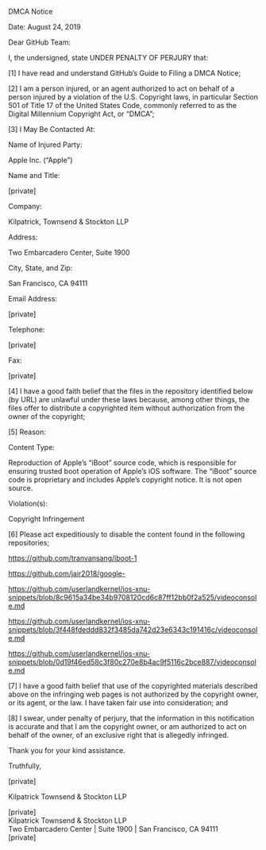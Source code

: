 DMCA Notice

 

Date: August 24, 2019

 

Dear GitHub Team:

 

I, the undersigned, state UNDER PENALTY OF PERJURY that:

 

[1]        I have read and understand GitHub’s Guide to Filing a DMCA Notice;

 

[2]        I am a person injured, or an agent authorized to act on behalf of a person injured by a violation of the U.S. Copyright laws, in particular Section 501 of Title 17 of the United States Code, commonly referred to as the Digital Millennium Copyright Act, or “DMCA”;

 

[3]        I May Be Contacted At:

 

Name of Injured Party:

Apple Inc. (“Apple”)

Name and Title:

[private]

Company:

Kilpatrick, Townsend & Stockton LLP

Address:

Two Embarcadero Center, Suite 1900

City, State, and Zip:

San Francisco, CA 94111

Email Address:

[private]

Telephone:

[private]

Fax:

[private]

 

[4]        I have a good faith belief that the files in the repository identified below (by URL) are unlawful under these laws because, among other things, the files offer to distribute a copyrighted item without authorization from the owner of the copyright;

 

[5]        Reason:

 

Content Type:

Reproduction of Apple’s “iBoot” source code, which is responsible for ensuring trusted boot operation of Apple’s iOS software. The “iBoot” source code is proprietary and includes Apple’s copyright notice. It is not open source.

Violation(s):

Copyright Infringement

 

[6]        Please act expeditiously to disable the content found in the following repositories;

 

https://github.com/tranvansang/iboot-1

https://github.com/jair2018/google-

https://github.com/userlandkernel/ios-xnu-snippets/blob/8c9615a34be34b9708120cd6c87ff12bb0f2a525/videoconsole.md

https://github.com/userlandkernel/ios-xnu-snippets/blob/3f448fdeddd832f3485da742d23e6343c191416c/videoconsole.md

https://github.com/userlandkernel/ios-xnu-snippets/blob/0d19f46ed58c3f80c270e8b4ac9f5116c2bce887/videoconsole.md

 

 

[7]        I have a good faith belief that use of the copyrighted materials described above on the infringing web pages is not authorized by the copyright owner, or its agent, or the law. I have taken fair use into consideration; and

 

[8]        I swear, under penalty of perjury, that the information in this notification is accurate and that I am the copyright owner, or am authorized to act on behalf of the owner, of an exclusive right that is allegedly infringed.

 

 

Thank you for your kind assistance.

 

Truthfully,

 

[private]


Kilpatrick Townsend & Stockton LLP

[private]    
Kilpatrick Townsend & Stockton LLP    
Two Embarcadero Center | Suite 1900 | San Francisco, CA 94111   
[private]
